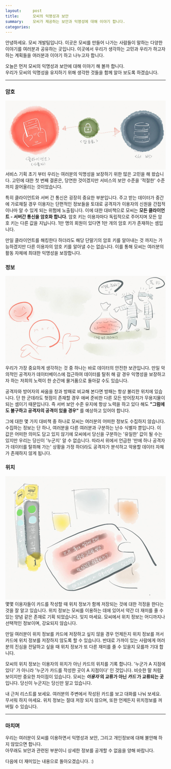 ```yaml
---
layout:     post
title:      모씨의 익명성과 보안
summary:    모씨가 제공하는 보안과 익명성에 대해 이야기 합니다.
categories:
---
```

안녕하세요. 모씨 개발팀입니다. 이곳은 모씨를 만들어 나가는 사람들이 말하는 다양한 이야기를 여러분과 공유하는 곳입니다. 이곳에서 우리가 생각하는 고민과 우리가 하고자 하는 계획들을 여러분과 이야기 하고 나누고자 합니다.

오늘은 먼저 모씨의 익명성과 보안에 대해 이야기 해 볼까 합니다.<br />우리가 모씨의 익명성을 유지하기 위해 생각한 것들을 함께 알아 보도록 하겠습니다.

-------

### 암호
![](/images/201501/img_0379.jpg)
서비스 기획 초기 부터 우리는 여러분의 익명성을 보장하기 위한 많은 고민을 해 왔습니다. 고민에 대한 첫 번째 결론은, 당연한 것이겠지만 서비스의 보안 수준을 '적절한' 수준까지 끌어올리는 것이었습니다.

특히 클라이언트와 서버 간 통신은 굉장히 중요한 부분입니다. 주고 받는 데이터가 중간에 가로채질 경우 이용자는 단편적인 정보들을 토대로 공격자가 이용자의 신원을 간접적이나마 알 수 있게 되는 위험에 노출됩니다. 이에 대한 대비책으로 모씨는 **모든 클라이언트 - 서버간 통신을 암호화 합니다**. 암호 키는 이용자마다 독립적으로 주어지며 모든 암호 키는 다른 값을 지닙니다. 1만 명의 회원이 있다면 1만 개의 암호 키가 존재하는 셈입니다.

만일 클라이언트를 해킹한다 하더라도 해당 단말기의 암호 키를 알아내는 것 까지는 가능하겠지만 다른 이용자의 암호 키를 알아낼 수는 없습니다. 이를 통해 모씨는 여러분의 활동 자체에 최대한 익명성을 보장합니다.

### 정보
![](/images/201501/img_0380.jpg)
우리가 가장 중요하게 생각하는 것 중 하나는 바로 데이터의 안전한 보관입니다. 만일 악의적인 공격자가 데이터베이스에 접근하여 데이터를 탈취 해 갈 경우 익명성을 보장하고자 하는 저희의 노력이 한 순간에 물거품으로 돌아갈 수도 있습니다.

공격자와 방어자의 싸움을 창과 방패로 비교해 본다면 방패는 항상 불리한 위치에 있습니다. 단 한 군데라도 헛점이 존재할 경우 애써 준비한 다른 모든 방어장치가 무용지물이 되는 셈이기 때문입니다. 즉 서버 보안 수준 유지에 항상 노력을 하고 있다 해도 **"그럼에도 불구하고 공격자의 공격이 있을 경우"** 를 예상하고 있어야 합니다.

그에 대한 몇 가지 대비책 중 하나로 모씨는 여러분의 어떠한 정보도 수집하지 않습니다. 수집하는 정보는 단 하나, 여러분을 다른 여러분과 구분하는 난수 식별자 뿐입니다. 이 값은 어떠한 의미도 담고 있지 않기에 모씨에서 당신을 구분하는 '유일한' 값이 될 수는 있지만 우리는 당신이 '누군지' 알 수 없습니다. 따라서 위에서 언급한 '만에 하나 공격자가 데이터를 탈취해 가는' 상황을 가정 하더라도 공격자가 분석하고 악용할 데이터 자체가 존재하지 않게 됩니다.

### 위치
![](/images/201501/img_0381.jpg)
몇몇 이용자들이 카드를 작성할 때 위치 정보가 함께 저장되는 것에 대한 걱정을 한다는 것을 잘 알고 있습니다. 위치 정보는 모씨를 이용하는 데에 있어서 약간 더 재미를 줄 수 있는 양념 같은 존재로 기획 되었습니다. 잊지 마세요. 모씨에서 위치 정보는 어디까지나 선택적인 정보이며, 강요되지 않습니다. 

만일 여러분이 위치 정보를 카드에 저장하고 싶지 않을 경우 언제든지 위치 정보를 꺼서 카드에 위치 정보를 저장하지 않도록 할 수 있습니다. 반대로 가까이 있는 사람에게 여러분의 진심을 전달하고 싶을 때 위치 정보가 또 다른 재미를 줄 수 있을지 모를까 기대 합니다.

모씨의 위치 정보는 이용자의 위치가 아닌 카드의 위치를 기록 합니다. '누군가 A 지점에 있다' 가 아니라 '누군가 카드를 작성한 곳이 A 지점이다' 인 것입니다. 비슷한 말 처럼 보이지만 중요한 차이점이 있습니다. 모씨는 **_이용자_ 의 교류가 아닌 _카드_ 가 교류되는 곳** 입니다. 당신이 누군지는 당신만 알고 있습니다.

내 근처 리스트를 보세요. 여러분의 주변에서 작성된 카드를 보고 대화를 나눠 보세요.<br />
무서워 하지 마세요. 위치 정보는 절대 저장 되지 않으며, 또한 언제든지 위치정보를 꺼버릴 수 있습니다.

-------

### 마치며
우리는 여러분이 모씨를 이용하면서 익명성과 보안, 그리고 개인정보에 대해 불안해 하지 않았으면 합니다.<br />
아무래도 보안과 관련된 부분이니 상세한 정보를 공개할 수 없음을 양해 바랍니다.

다음에 더 재미있는 내용으로 돌아오겠습니다. :)
